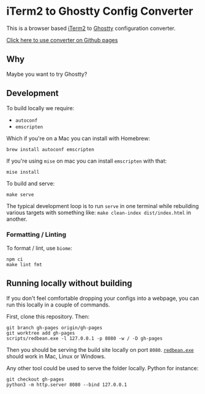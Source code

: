 # iTerm2 to Ghostty Config Converter

This is a browser based [iTerm2](https://iterm2.com/) to
[Ghostty](https://ghostty.org/) configuration converter.

[Click here to use converter on Github
pages](https://moshen.github.io/iTerm2-to-Ghostty-Config-Converter/)

## Why

Maybe you want to try Ghostty?

## Development

To build locally we require:

- `autoconf`
- `emscripten`

Which if you're on a Mac you can install with Homebrew:

```shell
brew install autoconf emscripten
```

If you're using `mise` on mac you can install `emscripten` with that:

```shell
mise install
```

To build and serve:

```shell
make serve
```

The typical development loop is to run `serve` in one terminal while rebuilding
various targets with something like:
`make clean-index dist/index.html` in another.

### Formatting / Linting

To format / lint, use `biome`:

```shell
npm ci
make lint fmt
```

## Running locally without building

If you don't feel comfortable dropping your configs into a webpage, you can run
this locally in a couple of commands.

First, clone this repository. Then:

```shell
git branch gh-pages origin/gh-pages
git worktree add gh-pages
scripts/redbean.exe -l 127.0.0.1 -p 8080 -w / -D gh-pages
```

Then you should be serving the build site locally on port `8080`.
[`redbean.exe`](https://redbean.dev/)
should work in Mac, Linux or Windows.

Any other tool could be used to serve the folder locally. Python for instance:

```shell
git checkout gh-pages
python3 -m http.server 8080 --bind 127.0.0.1
```
